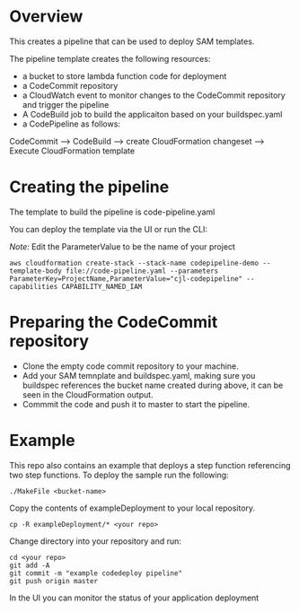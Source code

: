 # Overview

This creates a pipeline that can be used to deploy SAM templates.

The pipeline template creates the following resources:

- a bucket to store lambda function code for deployment
- a CodeCommit repository
- a CloudWatch event to monitor changes to the CodeCommit repository and trigger the pipeline
- A CodeBuild job to build the applicaiton based on your buildspec.yaml
- a CodePipeline as follows:

CodeCommit --> CodeBuild --> create CloudFormation changeset --> Execute CloudFormation template

# Creating the pipeline

The template to build the pipeline is code-pipeline.yaml

You can deploy the template via the UI or run the CLI:

*Note:* Edit the ParameterValue to be the name of your project

```
aws cloudformation create-stack --stack-name codepipeline-demo --template-body file://code-pipeline.yaml --parameters ParameterKey=ProjectName,ParameterValue="cjl-codepipeline" --capabilities CAPABILITY_NAMED_IAM
```

# Preparing the CodeCommit repository

- Clone the empty code commit repository to your machine.
- Add your SAM temnplate and buildspec.yaml, making sure you buildspec references the bucket name created during above, it can be seen in the CloudFormation output.
- Commmit the code and push it to master to start the pipeline.

# Example

This repo also contains an example that deploys a step function referencing two step functions. To deploy the sample run the following:

```
./MakeFile <bucket-name>
```

Copy the contents of exampleDeployment to your local repository.

```
cp -R exampleDeployment/* <your repo>
```

Change directory into your repository and run:

```
cd <your repo>
git add -A
git commit -m "example codedeploy pipeline"
git push origin master
```

In the UI you can monitor the status of your application deployment
